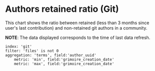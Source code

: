 # Authors retained ratio (Git)

This chart shows the ratio between retained (less than 3 months since user's last contribution) and non-retained git authors in a community.

**NOTE**: The data displayed corresponds to the time of last data refresh.

```
index: 'git'
filter: 'files' is not 0
aggregation: 'terms', field:'author_uuid'
    metric: 'min', field:'grimoire_creation_date'
    metric: 'max', field:'grimoire_creation_date'
```
